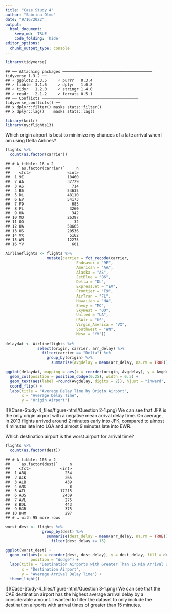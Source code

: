 ```yaml
---
title: "Case Study 4"
author: "Sabrina Olmo"
date: "9/16/2022"
output: 
  html_document:
    keep_md:  TRUE 
    code_folding: 'hide'
editor_options: 
  chunk_output_type: console
---
```



```r
library(tidyverse)
```

```
## ── Attaching packages ─────────────────────────────────────── tidyverse 1.3.2 ──
## ✓ ggplot2 3.3.5     ✓ purrr   0.3.4
## ✓ tibble  3.1.6     ✓ dplyr   1.0.8
## ✓ tidyr   1.2.0     ✓ stringr 1.4.0
## ✓ readr   2.1.2     ✓ forcats 0.5.1
## ── Conflicts ────────────────────────────────────────── tidyverse_conflicts() ──
## x dplyr::filter() masks stats::filter()
## x dplyr::lag()    masks stats::lag()
```

```r
library(knitr)
library(nycflights13)
```

Which origin airport is best to minimize my chances of a late arrival when I am using Delta Airlines?

```r
flights %>%
  count(as.factor(carrier))
```

```
## # A tibble: 16 × 2
##    `as.factor(carrier)`     n
##    <fct>                <int>
##  1 9E                   18460
##  2 AA                   32729
##  3 AS                     714
##  4 B6                   54635
##  5 DL                   48110
##  6 EV                   54173
##  7 F9                     685
##  8 FL                    3260
##  9 HA                     342
## 10 MQ                   26397
## 11 OO                      32
## 12 UA                   58665
## 13 US                   20536
## 14 VX                    5162
## 15 WN                   12275
## 16 YV                     601
```

```r
Airlineflights <- flights %>%
                  mutate(carrier = fct_recode(carrier,
                               Endeavor = "9E",
                               American = "AA",
                               Alaska = "AS",
                               JetBlue = "B6",
                               Delta = "DL",
                               ExpressJet = "EV",
                               Frontier = "F9",
                               AirTran = "FL",
                               Hawaiian = "HA",
                               Envoy = "MQ",
                               SkyWest = "OO",
                               United = "UA",
                               USAir = "US",
                               Virgin_America = "VX",
                               Southwest = "WN",
                               Mesa = "YV"))
         
delaydat <- Airlineflights %>%
              select(origin, carrier, arr_delay) %>%
                filter(carrier == "Delta") %>%
                  group_by(origin) %>%
                    summarise(Avgdelay = mean(arr_delay, na.rm = TRUE))

ggplot(delaydat, mapping = aes(x = reorder(origin, Avgdelay), y = Avgdelay, fill = origin)) +
  geom_col(position = position_dodge(0.25), width = 0.5) +
  geom_text(aes(label =round(Avgdelay, digits = 2)), hjust = "inward", vjust = "inward") +
  coord_flip() +
  labs(title = "Average Delay Time by Origin Airport",
       x = "Average Delay Time", 
       y = "Origin Airport")
```

![](Case-Study-4_files/figure-html/Question 2-1.png)<!-- -->
We can see that JFK is the only origin airport with a negative mean arrival delay time. On average, in 2013 flights arrived around 2 minutes early into JFK, compared to almost 4 minutes late into LGA and almost 9 minutes late into EWR.


Which destination airport is the worst airport for arrival time?

```r
flights %>%
  count(as.factor(dest))
```

```
## # A tibble: 105 × 2
##    `as.factor(dest)`     n
##    <fct>             <int>
##  1 ABQ                 254
##  2 ACK                 265
##  3 ALB                 439
##  4 ANC                   8
##  5 ATL               17215
##  6 AUS                2439
##  7 AVL                 275
##  8 BDL                 443
##  9 BGR                 375
## 10 BHM                 297
## # … with 95 more rows
```

```r
worst_dest <- flights %>%
                group_by(dest) %>%
                  summarise(dest_delay = mean(arr_delay, na.rm = TRUE)) %>%
                    filter(dest_delay >= 15)

ggplot(worst_dest) +
  geom_col(aes(x = reorder(dest, dest_delay), y = dest_delay, fill = dest), 
           position = "dodge") +
  labs(title = "Destination Airports with Greater Than 15 Min Arrival Delays",
       x = "Destination Airport", 
       y = "Average Arrival Delay Time") +
  theme_light()
```

![](Case-Study-4_files/figure-html/Question 3-1.png)<!-- -->
We can see that the CAE destination airport has the highest average arrival delay by a considerable amount. I wanted to filter the dataset to only include the destination airports with arrival times of greater than 15 minutes. 
